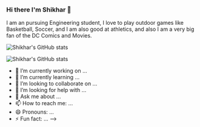 ### Hi there I'm Shikhar 👋

I am an pursuing Engineering student, I love to play outdoor games like Basketball, Soccer, and I am also good at athletics, and also I am a very big fan of the DC Comics and Movies. 

![Shikhar's GitHub stats](https://github-readme-stats.vercel.app/api?username=shikharkrdixit&count_private=true)

![Shikhar's GitHub stats](https://github-readme-stats.vercel.app/api?username=shikharkrdixit&show_icons=true)


- 🔭 I’m currently working on ...
- 🌱 I’m currently learning ...
- 👯 I’m looking to collaborate on ...
- 🤔 I’m looking for help with ...
- 💬 Ask me about ...
- 📫 How to reach me: ...
- 😄 Pronouns: ...
- ⚡ Fun fact: ...
-->
